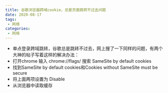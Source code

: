 ```yaml
---
title: 谷歌浏览器跨域cookie，总是页面跳转不过去问题
date: 2020-08-17
tags:
 - 网络
categories:
 - 网络
---
```







 - 单点登录跨域跳转，谷歌总是跳转不过去，网上搜了一下同样的问题，有两个大神的帖子写着这样的解决办法：
 - 打开chrome  输入 chrome://flags/   搜索 SameSite by default cookies   
 - 找到SameSite by default cookies和Cookies without SameSite must be secure
 - 将上面两项设置为 Disable
 - 从浏览器中读取缓存
 